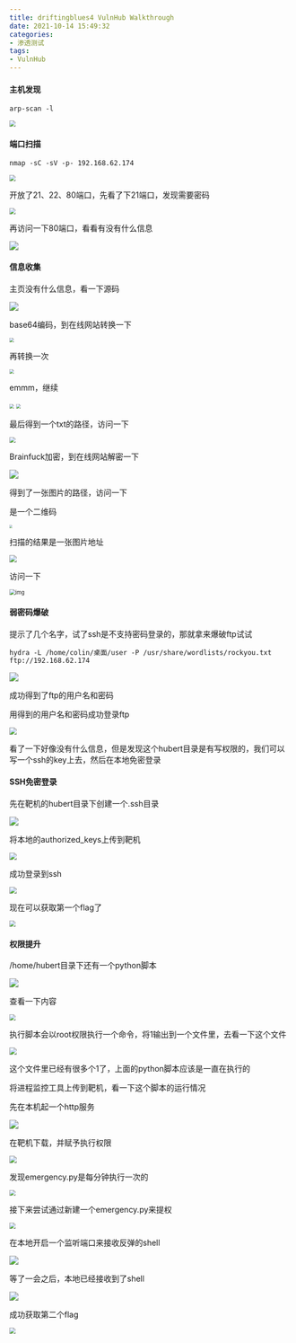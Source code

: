 ```yaml
---
title: driftingblues4 VulnHub Walkthrough
date: 2021-10-14 15:49:32
categories:
- 渗透测试
tags:
- VulnHub
---
```


#### 主机发现

```
arp-scan -l
```

<img src="https://i.loli.net/2021/10/14/zhRLGB6DEPml2uv.png" style="zoom:67%;" />

#### 端口扫描

```
nmap -sC -sV -p- 192.168.62.174
```

<img src="https://i.loli.net/2021/10/14/zLTuWXdBhYVneoM.png" style="zoom: 67%;" />

开放了21、22、80端口，先看了下21端口，发现需要密码

<img src="https://i.loli.net/2021/10/14/eoD7OHbsxQdl945.png" style="zoom:67%;" />

再访问一下80端口，看看有没有什么信息

![](https://i.loli.net/2021/10/14/RutLqmjfi95sKAS.png)

#### 信息收集

主页没有什么信息，看一下源码

![](https://i.loli.net/2021/10/14/y43jOYEQP1Wtmrz.png)

base64编码，到在线网站转换一下

<img src="https://i.loli.net/2021/10/14/iPnKaR3Hxc45Q9r.png" style="zoom:50%;" />

再转换一次

<img src="https://i.loli.net/2021/10/14/ITbCv2kKSmcjZhH.png" style="zoom:50%;" />

emmm，继续

<img src="https://i.loli.net/2021/10/14/bLqOkQABpI4UN6v.png" style="zoom:50%;" />

<img src="https://i.loli.net/2021/10/14/KkXxDfubgw8l7BE.png" style="zoom:50%;" />

最后得到一个txt的路径，访问一下

<img src="https://i.loli.net/2021/10/14/sLfinMZNFSBem8y.png" style="zoom: 67%;" />

Brainfuck加密，到在线网站解密一下

![](https://i.loli.net/2021/10/14/k8BNGWeDhpK4HcX.png)

得到了一张图片的路径，访问一下

是一个二维码

<img src="https://i.loli.net/2021/10/14/S1lyGvhiRO5VoWk.png" style="zoom: 33%;" />

扫描的结果是一张图片地址

<img src="https://i.loli.net/2021/10/14/ri9wbhBXtmn21Wv.png" style="zoom:80%;" />

访问一下

<img src="https://i.imgur.com/a4JjS76.png" alt="img" style="zoom: 67%;" />

#### 弱密码爆破

提示了几个名字，试了ssh是不支持密码登录的，那就拿来爆破ftp试试

```
hydra -L /home/colin/桌面/user -P /usr/share/wordlists/rockyou.txt ftp://192.168.62.174
```

![](https://i.loli.net/2021/10/14/TGkAwWjDZs5zoOQ.png)

成功得到了ftp的用户名和密码

用得到的用户名和密码成功登录ftp

<img src="https://i.loli.net/2021/10/14/YBD1hf4sIgpbxve.png" style="zoom:80%;" />

看了一下好像没有什么信息，但是发现这个hubert目录是有写权限的，我们可以写一个ssh的key上去，然后在本地免密登录

#### SSH免密登录

先在靶机的hubert目录下创建一个.ssh目录

![](https://i.loli.net/2021/10/14/pCZK8LhMB3wRJH5.png)

将本地的authorized_keys上传到靶机

<img src="https://i.loli.net/2021/10/14/T4Uo7cedGDLgWOC.png" style="zoom: 80%;" />

成功登录到ssh

<img src="https://i.loli.net/2021/10/14/kiIhwnUrsYcEjJu.png" style="zoom:80%;" />

现在可以获取第一个flag了

<img src="https://i.loli.net/2021/10/14/vQgpersjXcqxK7W.png" style="zoom: 67%;" />

#### 权限提升

/home/hubert目录下还有一个python脚本

![](https://i.loli.net/2021/10/14/zw8cIdiTj2N45Q6.png)

查看一下内容

<img src="https://i.loli.net/2021/10/14/f9envx2HlPkoIVh.png" style="zoom:67%;" />

执行脚本会以root权限执行一个命令，将1输出到一个文件里，去看一下这个文件

<img src="https://i.loli.net/2021/10/14/9KScPokfV6iRd4B.png" style="zoom:80%;" />

这个文件里已经有很多个1了，上面的python脚本应该是一直在执行的

将进程监控工具上传到靶机，看一下这个脚本的运行情况

先在本机起一个http服务

![](https://i.loli.net/2021/10/14/lI4oASmUELGV5y1.png)

在靶机下载，并赋予执行权限

<img src="https://i.loli.net/2021/10/14/zFAc2jdn5OeKxyR.png" style="zoom:80%;" />

发现emergency.py是每分钟执行一次的

<img src="https://i.loli.net/2021/10/14/9a6mWdXpPG34buf.png" style="zoom: 67%;" />

接下来尝试通过新建一个emergency.py来提权

<img src="https://i.loli.net/2021/10/14/Eglnj4rwqHaeAOo.png" style="zoom: 67%;" />

在本地开启一个监听端口来接收反弹的shell

![](https://i.loli.net/2021/10/14/2vdQToUR1Bs5C3b.png)

等了一会之后，本地已经接收到了shell

![](https://i.loli.net/2021/10/14/DIiKmceuLlbyo1X.png)

成功获取第二个flag

<img src="https://i.loli.net/2021/10/14/QaX6UVWEoTiO5F3.png" style="zoom:67%;" />
